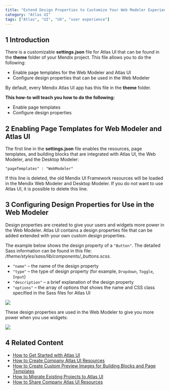 ```yaml
---
title: "Extend Design Properties to Customize Your Web Modeler Experience"
category: "Atlas UI"
tags: ["Atlas", "UI", "UX", "user experience"]
---
```


## 1 Introduction

There is a customizable **settings.json** file for Atlas UI that can be found in the **theme** folder of your Mendix project. This file allows you to do the following:

* Enable page templates for the Web Modeler and Atlas UI
* Configure design properties that can be used in the Web Modeler

By default, every Mendix Atlas UI app has this file in the **theme** folder.

**This how-to will teach you how to do the following:**

* Enable page templates
* Configure design properties

## 2 Enabling Page Templates for Web Modeler and Atlas UI

The first line in the **settings.json** file enables the resources, page templates, and building blocks that are integrated with Atlas UI, the Web Modeler, and the Desktop Modeler:

 ```"pageTemplates" : "WebModeler"```

If this line is deleted, the old Mendix UI Framework resources will be loaded in the Mendix Web Modeler and Desktop Modeler. If you do not want to use Atlas UI, it is possible to delete this line.

## 3 Configuring Design Properties for Use in the Web Modeler

Design properties are created to give your users and widgets more power in the Web Modeler. Atlas UI contains a design properties file that can be added extended with your own custom design properties.

The example below shows the design property of a `"Button"`. The detailed Sass information can be found in this file: */theme/styles/sass/lib/components/_buttons.scss*.

* `"name"` – the name of the design property
* `"type"` – the type of design property (for example, `Dropdown`, `Toggle`, `Input`)
* `"description"` – a brief explanation of the design property
* `"options"` – the array of options that shows the name and CSS class specified in the Sass files for Atlas UI

![](attachments/howto/extend_settings.png)

These design properties are used in the Web Modeler to give you more power when you use widgets:

![](attachments/howto/extend_settings_in_wm.png)

## 4 Related Content

* [How to Get Started with Atlas UI](start-with-mendix-and-atlasui)
* [How to Create Company Atlas UI Resources](create-company-atlas-ui-resources)
* [How to Create Custom Preview Images for Building Blocks and Page Templates](create-custom-preview-images-for-building-blocks-and-page-templates)
* [How to Migrate Existing Projects to Atlas UI](migrate-existing-projects-to-atlasui)
* [How to Share Company Atlas UI Resources](share-company-atlas-ui-resources)